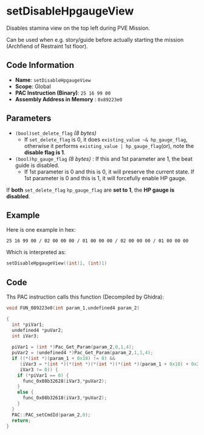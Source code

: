 # setDisableHpgaugeView

Disables stamina view on the top left during PVE Mission.

Can be used when e.g. story/guide before actually starting the mission (Archfiend of Restraint 1st floor).

## Code Information

- **Name**: `setDisableHpgaugeView`
- **Scope**: Global
- **PAC Instruction (Binary)**: `25 16 99 00`
- **Assembly Address in Memory** : `0x89223e0`

## Parameters

- `(bool)set_delete_flag` *(8 bytes)*
  - If `set_delete_flag` is 0, it does `existing_value ~& hp_gauge_flag`, otherwise it performs `existing_value | hp_gauge_flag`(or), note the **disable flag is 1**.
- `(bool)hp_gauge_flag` *(8 bytes)* : If this and 1st parameter are 1, the beat guide is disabled.
  - If 1st parameter is 0 and this is 0, it will preserve the current state. If 1st parameter is 0 and this is 1, it will forcefully enable HP gauge.

If **both** `set_delete_flag` `hp_gauge_flag` are **set to 1**, the **HP gauge is disabled**.

## Example

Here is one example in hex:

```25 16 99 00 / 02 00 00 00 / 01 00 00 00 / 02 00 00 00 / 01 00 00 00```

Which is interpreted as:

```c
setDisableHpgaugeView((int)1, (int)1)
```

## Code

Ths PAC instruction calls this function (Decompiled by Ghidra):

```c
void FUN_089223e0(int param_1,undefined4 param_2)

{
  int *piVar1;
  undefined4 *puVar2;
  int iVar3;
  
  piVar1 = (int *)Pac_Get_Param(param_2,0,1,4);
  puVar2 = (undefined4 *)Pac_Get_Param(param_2,1,1,4);
  if ((*(int *)(param_1 + 0x10) != 0) &&
     (iVar3 = *(int *)(*(int *)(*(int *)(*(int *)(param_1 + 0x10) + 0x2b8) + 0x2c) + 0x44),
     iVar3 != 0)) {
    if (*piVar1 == 0) {
      func_0x08b32628(iVar3,*puVar2);
    }
    else {
      func_0x08b32618(iVar3,*puVar2);
    }
  }
  PAC::PAC_setCmdId(param_2,0);
  return;
}
```

